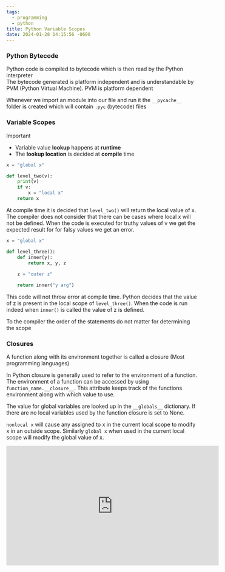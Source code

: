 ```yaml
---
tags:
  - programming
  - python
title: Python Variable Scopes
date: 2024-01-28 14:15:56 -0600
---
```


### Python Bytecode

Python code is compiled to bytecode which is then read by the Python interpreter  
The bytecode generated is platform independent and is understandable by PVM (Python Virtual Machine). PVM is platform dependent

Whenever we import an module into our file and run it the `__pycache__` folder is created which will contain `.pyc` (bytecode) files

### Variable Scopes

> [!IMPORTANT]
> - Variable value **lookup** happens at **runtime**
> - The **lookup location** is decided at **compile** time

```python
x = "global x"

def level_two(v):
    print(v)
    if v:
        x = "local x"
    return x
```

At compile time it is decided that `level_two()` will return the local value of x. The compiler does not consider that there can be cases where local x will not be defined. When the code is executed for truthy values of v we get the expected result for for falsy values we get an error.

```python
x = "global x"

def level_three():
    def inner(y):
        return x, y, z
        
    z = "outer z"

    return inner("y arg")
```

This code will not throw error at compile time. Python decides that the value of z is present in the local scope of `level_three()`. When the code is run indeed when `inner()` is called the value of z is defined.

To the compiler the order of the statements do not matter for determining the scope

### Closures

A function along with its environment together is called a closure (Most programming languages)  

In Python closure is generally used to refer to the environment of a function. The environment of a function can be accessed by using `function_name.__closure__`. This attribute keeps track of the functions environment along with which value to use.

The value for global variables are looked up in the `__globals__` dictionary. If there are no local variables used by the function closure is set to None.

`nonlocal x` will cause any assigned to x in the current local scope to modify x in an outside scope. Similarly `global x` when used in the current local scope will modify the global value of x.

<iframe width="560" height="315" src="https://www.youtube-nocookie.com/embed/jXugs4B3lwU?si=7xYErf8x36iz0ql8" title="YouTube video player" frameborder="0" allow="accelerometer; autoplay; clipboard-write; encrypted-media; gyroscope; picture-in-picture; web-share" allowfullscreen></iframe>
